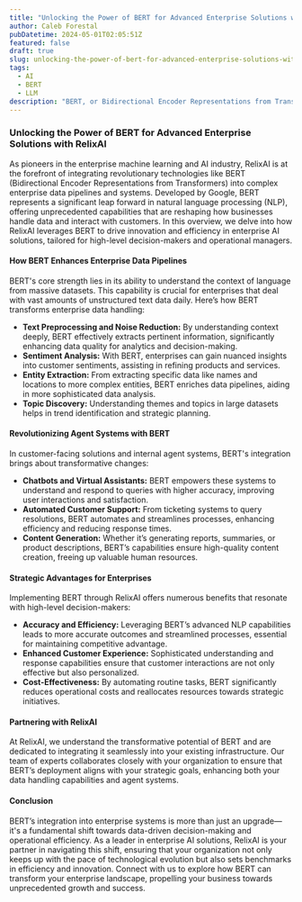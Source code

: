 ```yaml
---
title: "Unlocking the Power of BERT for Advanced Enterprise Solutions with RelixAI"
author: Caleb Forestal
pubDatetime: 2024-05-01T02:05:51Z
featured: false
draft: true
slug: unlocking-the-power-of-bert-for-advanced-enterprise-solutions-with-relixai
tags:
  - AI
  - BERT
  - LLM
description: "BERT, or Bidirectional Encoder Representations from Transformers, is a natural language processing model developed by Google. It's a pre-trained model that's been trained on a large corpus of text, allowing it to understand the context and meaning of words in a sentence. BERT revolutionized the field by introducing bidirectional context, capturing relationships between words more effectively than previous models. This has led to significant improvements in various NLP tasks like question answering, sentiment analysis, and language translation."
---
```


### Unlocking the Power of BERT for Advanced Enterprise Solutions with RelixAI

As pioneers in the enterprise machine learning and AI industry, RelixAI is at the forefront of integrating revolutionary technologies like BERT (Bidirectional Encoder Representations from Transformers) into complex enterprise data pipelines and systems. Developed by Google, BERT represents a significant leap forward in natural language processing (NLP), offering unprecedented capabilities that are reshaping how businesses handle data and interact with customers. In this overview, we delve into how RelixAI leverages BERT to drive innovation and efficiency in enterprise AI solutions, tailored for high-level decision-makers and operational managers.

#### How BERT Enhances Enterprise Data Pipelines

BERT's core strength lies in its ability to understand the context of language from massive datasets. This capability is crucial for enterprises that deal with vast amounts of unstructured text data daily. Here’s how BERT transforms enterprise data handling:

- **Text Preprocessing and Noise Reduction:** By understanding context deeply, BERT effectively extracts pertinent information, significantly enhancing data quality for analytics and decision-making.
- **Sentiment Analysis:** With BERT, enterprises can gain nuanced insights into customer sentiments, assisting in refining products and services.
- **Entity Extraction:** From extracting specific data like names and locations to more complex entities, BERT enriches data pipelines, aiding in more sophisticated data analysis.
- **Topic Discovery:** Understanding themes and topics in large datasets helps in trend identification and strategic planning.

#### Revolutionizing Agent Systems with BERT

In customer-facing solutions and internal agent systems, BERT's integration brings about transformative changes:

- **Chatbots and Virtual Assistants:** BERT empowers these systems to understand and respond to queries with higher accuracy, improving user interactions and satisfaction.
- **Automated Customer Support:** From ticketing systems to query resolutions, BERT automates and streamlines processes, enhancing efficiency and reducing response times.
- **Content Generation:** Whether it’s generating reports, summaries, or product descriptions, BERT’s capabilities ensure high-quality content creation, freeing up valuable human resources.

#### Strategic Advantages for Enterprises

Implementing BERT through RelixAI offers numerous benefits that resonate with high-level decision-makers:

- **Accuracy and Efficiency:** Leveraging BERT’s advanced NLP capabilities leads to more accurate outcomes and streamlined processes, essential for maintaining competitive advantage.
- **Enhanced Customer Experience:** Sophisticated understanding and response capabilities ensure that customer interactions are not only effective but also personalized.
- **Cost-Effectiveness:** By automating routine tasks, BERT significantly reduces operational costs and reallocates resources towards strategic initiatives.

#### Partnering with RelixAI

At RelixAI, we understand the transformative potential of BERT and are dedicated to integrating it seamlessly into your existing infrastructure. Our team of experts collaborates closely with your organization to ensure that BERT’s deployment aligns with your strategic goals, enhancing both your data handling capabilities and agent systems.

#### Conclusion

BERT’s integration into enterprise systems is more than just an upgrade—it's a fundamental shift towards data-driven decision-making and operational efficiency. As a leader in enterprise AI solutions, RelixAI is your partner in navigating this shift, ensuring that your organization not only keeps up with the pace of technological evolution but also sets benchmarks in efficiency and innovation. Connect with us to explore how BERT can transform your enterprise landscape, propelling your business towards unprecedented growth and success.